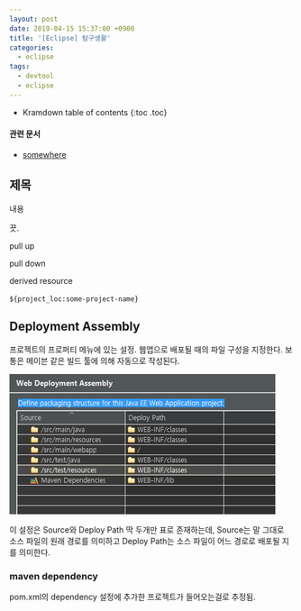 ```yaml
---
layout: post
date: 2019-04-15 15:37:00 +0900
title: '[Eclipse] 탐구생활'
categories:
  - eclipse
tags:
  - devtool
  - eclipse
---
```


* Kramdown table of contents
{:toc .toc}

#### 관련 문서

- [somewhere](somewhere)

## 제목

내용

끗.

pull up

pull down

derived resource

`${project_loc:some-project-name}`

## Deployment Assembly

프로젝트의 프로퍼티 메뉴에 있는 설정. 웹앱으로 배포될 때의 파일 구성을 지정한다. 보통은 메이븐 같은 빌드 툴에 의해 자동으로 작성된다.

![](/images/eclipse-탐구생활-1.png)

이 설정은 Source와 Deploy Path 딱 두개만 표로 존재하는데, Source는 말 그대로 소스 파일의 원래 경로를 의미하고 Deploy Path는 소스 파일이 어느 경로로 배포될 지를 의미한다.

### maven dependency

pom.xml의 dependency 설정에 추가한 프로젝트가 들어오는걸로 추정됨.
